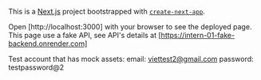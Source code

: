This is a [Next.js](https://nextjs.org) project bootstrapped with [`create-next-app`](https://nextjs.org/docs/app/api-reference/cli/create-next-app).

Open [http://localhost:3000] with your browser to see the deployed page. This page use a fake API, see API's details at [https://intern-01-fake-backend.onrender.com]

Test account that has mock assets:
email: viettest2@gmail.com
password: testpassword@2
